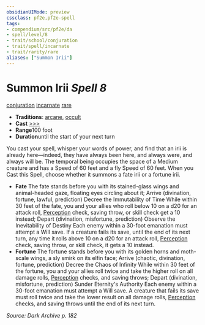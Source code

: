 ```yaml
---
obsidianUIMode: preview
cssclass: pf2e,pf2e-spell
tags:
- compendium/src/pf2e/da
- spell/level/8
- trait/school/conjuration
- trait/spell/incarnate
- trait/rarity/rare
aliases: ["Summon Irii"]
---
```

# Summon Irii *Spell 8*   
[conjuration](conjuration.md)  [incarnate](incarnate-som.md)  [rare](rare.md)  

- **Traditions**: [arcane](arcane.md), [occult](occult.md)
- **Cast** [>>>](chapter-9-playing-the-game.md#Actions "Three-Action") 
- **Range**100 foot
- **Duration**until the start of your next turn

You cast your spell, whisper your words of power, and find that an irii is already here—indeed, they have always been here, and always were, and always will be. The temporal being occupies the space of a Medium creature and has a Speed of 60 feet and a fly Speed of 60 feet. When you Cast this Spell, choose whether it summons a fate irii or a fortune irii.

- **Fate** The fate stands before you with its stained-glass wings and animal-headed gaze, floating eyes circling about it; Arrive (divination, fortune, lawful, prediction) Decree the Immutability of Time While within 30 feet of the fate, you and your allies who roll below 10 on a d20 for an attack roll, [Perception](../skills.md#Perception) check, saving throw, or skill check get a 10 instead; Depart (divination, misfortune, prediction) Observe the Inevitability of Destiny Each enemy within a 30-foot emanation must attempt a Will save. If a creature fails its save, until the end of its next turn, any time it rolls above 10 on a d20 for an attack roll, [Perception](../skills.md#Perception) check, saving throw, or skill check, it gets a 10 instead.
- **Fortune** The fortune stands before you with its golden horns and moth-scale wings, a sly smirk on its elfin face; Arrive (chaotic, divination, fortune, prediction) Decree the Chaos of Infinity While within 30 feet of the fortune, you and your allies roll twice and take the higher roll on all damage rolls, [Perception](../skills.md#Perception) checks, and saving throws; Depart (divination, misfortune, prediction) Sunder Eternity's Authority Each enemy within a 30-foot emanation must attempt a Will save. A creature that fails its save must roll twice and take the lower result on all damage rolls, [Perception](../skills.md#Perception) checks, and saving throws until the end of its next turn.

*Source: Dark Archive p. 182*